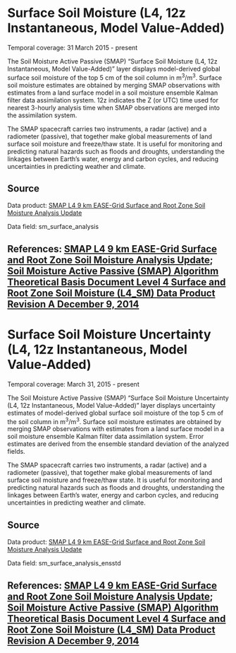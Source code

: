 # Surface Soil Moisture (L4, 12z Instantaneous, Model Value-Added)
Temporal coverage: 31 March 2015 - present

The Soil Moisture Active Passive (SMAP) “Surface Soil Moisture (L4, 12z Instantaneous, Model Value-Added)” layer displays model-derived global surface soil moisture of the top 5 cm of the soil column in m<sup>3</sup>/m<sup>3</sup>.  Surface soil moisture estimates are obtained by merging SMAP observations with estimates from a land surface model in a soil moisture ensemble Kalman filter data assimilation system.  12z indicates the Z (or UTC) time used for nearest 3-hourly analysis time when SMAP observations are merged into the assimilation system.

The SMAP spacecraft carries two instruments, a radar (active) and a radiometer (passive), that together make global measurements of land surface soil moisture and freeze/thaw state. It is useful for monitoring and predicting natural hazards such as floods and droughts, understanding the linkages between Earth’s water, energy and carbon cycles, and reducing uncertainties in predicting weather and climate.

## Source
Data product: [SMAP L4 9 km EASE-Grid Surface and Root Zone Soil Moisture Analysis Update](https://nsidc.org/data/spl4smau/)

Data field: sm_surface_analysis

## References: [SMAP L4 9 km EASE-Grid Surface and Root Zone Soil Moisture Analysis Update](https://nsidc.org/data/spl4smau/); [Soil Moisture Active Passive (SMAP) Algorithm Theoretical Basis Document Level 4 Surface and Root Zone Soil Moisture (L4_SM) Data Product Revision A December 9, 2014](https://nsidc.org/sites/nsidc.org/files/files/272_L4_SM_RevA_web.pdf)

# Surface Soil Moisture Uncertainty (L4, 12z Instantaneous, Model Value-Added)
Temporal coverage: March 31, 2015 - present

The Soil Moisture Active Passive (SMAP) “Surface Soil Moisture Uncertainty (L4, 12z Instantaneous, Model Value-Added)” layer displays uncertainty estimates of model-derived global surface soil moisture of the top 5 cm of the soil column in m<sup>3</sup>/m<sup>3</sup>. Surface soil moisture estimates are obtained by merging SMAP observations with estimates from a land surface model in a soil moisture ensemble Kalman filter data assimilation system.  Error estimates are derived from the ensemble standard deviation of the analyzed fields.

The SMAP spacecraft carries two instruments, a radar (active) and a radiometer (passive), that together make global measurements of land surface soil moisture and freeze/thaw state. It is useful for monitoring and predicting natural hazards such as floods and droughts, understanding the linkages between Earth’s water, energy and carbon cycles, and reducing uncertainties in predicting weather and climate.

## Source
Data product: [SMAP L4 9 km EASE-Grid Surface and Root Zone Soil Moisture Analysis Update](https://nsidc.org/data/spl4smau/)

Data field: sm_surface_analysis_ensstd

## References: [SMAP L4 9 km EASE-Grid Surface and Root Zone Soil Moisture Analysis Update](https://nsidc.org/data/spl4smau/); [Soil Moisture Active Passive (SMAP) Algorithm Theoretical Basis Document Level 4 Surface and Root Zone Soil Moisture (L4_SM) Data Product Revision A December 9, 2014](https://nsidc.org/sites/nsidc.org/files/files/272_L4_SM_RevA_web.pdf)
